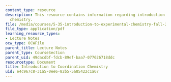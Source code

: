 ```yaml
---
content_type: resource
description: This resource contains information regarding introduction to coordination
  chemistry.
file: /media/courses/5-35-introduction-to-experimental-chemistry-fall-2012/e4c967c831a50ee682b55a85422c1a67_MIT5_35F12_Module_2LS1.pdf
file_type: application/pdf
learning_resource_types:
- Lecture Notes
ocw_type: OCWFile
parent_title: Lecture Notes
parent_type: CourseSection
parent_uid: 49dacdbf-fdcb-89ef-baa7-077626718ddc
resourcetype: Document
title: Introduction to Coordination Chemistry
uid: e4c967c8-31a5-0ee6-82b5-5a85422c1a67
---
```

